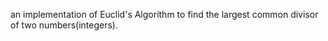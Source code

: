 an implementation of Euclid's Algorithm to find the largest common divisor of two numbers(integers).
